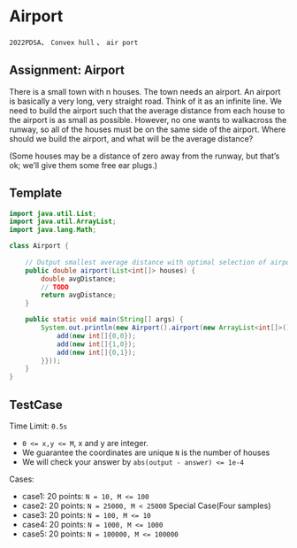 # Airport 
`2022PDSA`、 `Convex hull` 、 `air port`

## Assignment: Airport
There is a small town with n houses. The town needs an airport. An airport is basically a very long, very straight road. Think of it as an infinite line. We need to build the airport such that the average distance from each house to the airport is as small as possible. However, no one wants to walkacross the runway, so all of the houses must be on the same side of the airport. Where should we build the airport, and what will be the average distance?

(Some houses may be a distance of zero away from the runway, but that’s ok; we’ll give them some free ear plugs.)

## Template
```java
import java.util.List;
import java.util.ArrayList;
import java.lang.Math;

class Airport {
    
    // Output smallest average distance with optimal selection of airport location.
    public double airport(List<int[]> houses) {
        double avgDistance;
        // TODO
        return avgDistance; 
    }   

    public static void main(String[] args) {
        System.out.println(new Airport().airport(new ArrayList<int[]>(){{
            add(new int[]{0,0});
            add(new int[]{1,0});
            add(new int[]{0,1});
        }}));
    }   
}
```

## TestCase
Time Limit: `0.5s`

* `0 <= x,y <= M`, x and y are integer.
* We guarantee the coordinates are unique
`N` is the number of houses
* We will check your answer by `abs(output - answer) <= 1e-4`

Cases:
* case1: 20 points: `N = 10, M <= 100`
* case2: 20 points: `N = 25000, M < 25000` Special Case(Four samples)
* case3: 20 points: `N = 100, M <= 10`
* case4: 20 points: `N = 1000, M <= 1000`
* case5: 20 points: `N = 100000, M <= 100000`
